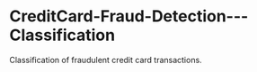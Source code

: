 # CreditCard-Fraud-Detection---Classification
Classification of fraudulent credit card transactions.
